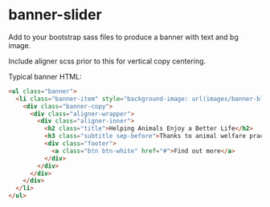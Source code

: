 # banner-slider
Add to your bootstrap sass files to produce a banner with text and bg image.

Include aligner scss prior to this for vertical copy centering.

Typical banner HTML:

```html
<ul class="banner">
  <li class="banner-item" style="background-image: url(images/banner-blue-cat-eyes.jpg);">
    <div class="banner-copy">
      <div class="aligner-wrapper">
        <div class="aligner-inner">
          <h2 class="title">Helping Animals Enjoy a Better Life</h2>
          <h3 class="subtitle sep-before">Thanks to animal welfare practices based on veterinary knowledge</h3>
          <div class="footer">
            <a class="btn btn-white" href="#">Find out more</a>
          </div>
        </div>
      </div>
    </div>
  </li>
</ul>
```